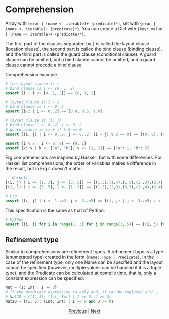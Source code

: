 # Comprehension

Array with `[expr | (name <- iterable)+ (predicate)*]`,
set with `{expr | (name <- iterable)+ (predicate)*}`,
You can create a Dict with `{key: value | (name <- iterable)+ (predicate)*}`.

The first part of the clauses separated by `|` is called the layout clause (location clause), the second part is called the bind clause (binding clause), and the third part is called the guard clause (conditional clause).
A guard clause can be omitted, but a bind clause cannot be omitted, and a guard clause cannot precede a bind clause.

Comprehension example

```python
# the layout clause is i
# bind clause is i <- [0, 1, 2]
assert [i | i <- [0, 1, 2]] == [0, 1, 2]

# layout clause is i / 2
# bind clause is i <- 0..2
assert [i/2 | i <- 0..2] == [0.0, 0.5, 1.0]

# layout clause is (i, j)
# bind clause i <- 0..2, j <- 0..2
# guard clause is (i + j) % 2 == 0
assert [(i, j) | i <- 0..2; j <- 0..2; (i + j) % 2 == 0] == [(0, 0), (0, 2), (1, 1), (2, 0), (2, 2)]

assert {i % 2 | i <- 0..9} == {0, 1}
assert {k: v | k <- ["a", "b"]; v <- [1, 2]} == {"a": 1, "b": 2}
```

Erg comprehensions are inspired by Haskell, but with some differences.
For Haskell list comprehensions, the order of variables makes a difference in the result, but in Erg it doesn't matter.

``` haskell
-- Haskell
[(i, j) | i <- [1..3], j <- [3..5]] == [(1,3),(1,4),(1,5),(2 ,3),(2,4),(2,5),(3,3),(3,4),(3,5)]
[(i, j) | j <- [3..5], i <- [1..3]] == [(1,3),(2,3),(3,3),(1 ,4),(2,4),(3,4),(1,5),(2,5),(3,5)]
```

```python
# Erg
assert [(i, j) | i <- 1..<3; j <- 3..<5] == [(i, j) | j <- 3..<5; i <- 1.. <3]
```

This specification is the same as that of Python.

```python
# Python
assert [(i, j) for i in range(1, 3) for j in range(3, 5)] == [(i, j) for j in range(3, 5) for i in range(1, 3)]
```

## Refinement type

Similar to comprehensions are refinement types. A refinement type is a type (enumerated type) created in the form `{Name: Type | Predicate}`.
In the case of the refinement type, only one Name can be specified and the layout cannot be specified (however, multiple values ​​can be handled if it is a tuple type), and the Predicate can be calculated at compile time, that is, only a constant expression can be specified.

```python
Nat = {I: Int | I >= 0}
# If the predicate expression is only and, it can be replaced with ;
# Nat2D = {(I, J): (Int, Int) | I >= 0; J >= 0}
Nat2D = {(I, J): (Int, Int) | I >= 0 and J >= 0}
```

<p align='center'>
    <a href='./28_pattern_matching.md'>Previous</a> | <a href='./30_spread_syntax.md'>Next</a>
</p>
